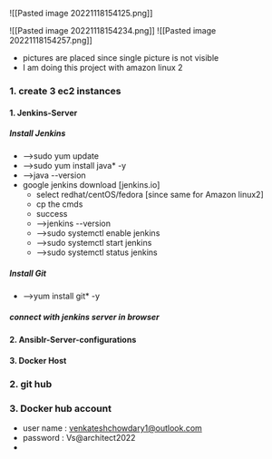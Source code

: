 ![[Pasted image 20221118154125.png]]

![[Pasted image 20221118154234.png]]
![[Pasted image 20221118154257.png]]


- pictures are placed since single picture is not visible
- I am doing this project with amazon linux 2
### 1. create 3 ec2 instances
#### 1. Jenkins-Server
##### Install Jenkins
- -->sudo yum update
- -->sudo yum install java* -y
- -->java --version
-  google jenkins download [jenkins.io]
	- select redhat/centOS/fedora [since same for Amazon linux2]
	- cp the cmds 
	- success
	- -->jenkins --version
	- -->sudo systemctl enable jenkins
	- -->sudo systemctl start jenkins 
	- -->sudo systemctl status jenkins
##### Install Git
- -->yum install git* -y
##### connect with jenkins server in browser


	
#### 2. Ansiblr-Server-configurations
#### 3. Docker Host


### 2. git hub 
### 3. Docker hub account
- user name : venkateshchowdary1@outlook.com
- password : Vs@architect2022
- 